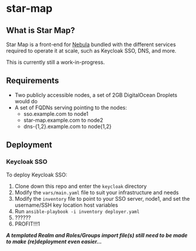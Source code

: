 # star-map

## What is Star Map?

Star Map is a front-end for [Nebula](https://github.com/slackhq/nebula) bundled with the different services required to operate it at scale, such as Keycloak SSO, DNS, and more.

This is currently still a work-in-progress.

## Requirements

- Two publicly accessible nodes, a set of 2GB DigitalOcean Droplets would do
- A set of FQDNs serving pointing to the nodes:
  - sso.example.com to node1
  - star-map.example.com to node2
  - dns-{1,2}.example.com to node{1,2}

## Deployment

### Keycloak SSO

To deploy Keycloak SSO:

1. Clone down this repo and enter the `keycloak` directory
2. Modify the `vars/main.yaml` file to suit your infrastructure and needs
3. Modify the `inventory` file to point to your SSO server, node1, and set the username/SSH key location host variables
4. Run `ansible-playbook -i inventory deployer.yaml`
5. ??????
6. PROFIT!!!1

***A templated Realm and Roles/Groups import file(s) still need to be made to make (re)deployment even easier...***